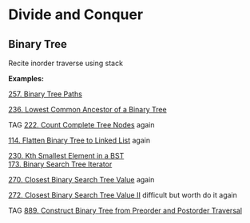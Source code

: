 # Divide and Conquer


## Binary Tree

Recite inorder traverse using stack

__Examples:__

[257. Binary Tree Paths](https://leetcode.com/problems/binary-tree-paths/)

[236. Lowest Common Ancestor of a Binary Tree](https://leetcode.com/problems/lowest-common-ancestor-of-a-binary-tree/)

TAG
[222. Count Complete Tree Nodes](https://leetcode.com/problems/count-complete-tree-nodes/)
again

[114. Flatten Binary Tree to Linked List](https://leetcode.com/problems/flatten-binary-tree-to-linked-list/)
again

[230. Kth Smallest Element in a BST](https://leetcode.com/problems/kth-smallest-element-in-a-bst/)\
[173. Binary Search Tree Iterator](https://leetcode.com/problems/binary-search-tree-iterator/)

[270. Closest Binary Search Tree Value](https://leetcode.com/problems/closest-binary-search-tree-value/)
again

[272. Closest Binary Search Tree Value II](https://leetcode.com/problems/closest-binary-search-tree-value-ii/)
difficult but worth do it again

TAG
[889. Construct Binary Tree from Preorder and Postorder Traversal](https://leetcode.com/problems/construct-binary-tree-from-preorder-and-postorder-traversal/)